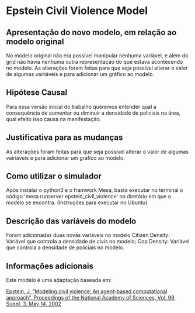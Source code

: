 # Epstein Civil Violence Model

## Apresentação do novo modelo, em relação ao modelo original
No modelo original não era possível manipular nenhuma variável, e além do grid não havia nenhuma outra representação do que estava acontecendo no modelo. As alterações foram feitas para que seja possível alterar o valor de algumas vairiáveis e para adicionar um gráfico ao modelo.


## Hipótese Causal
Para essa versão inicial do trabalho queremos entender qual a consequência de aumentar ou diminuir a densidade de policiais na área, qual efeito isso causa na manifestação.


## Justificativa para as mudanças
As alterações foram feitas para que seja possível alterar o valor de algumas vairiáveis e para adicionar um gráfico ao modelo.


## Como utilizar o simulador
Após instalar o python3 e o framwork Mesa, basta executar no terminal o código 'mesa runserver epstein_civil_violence' no diretório em que o modelo se encontra.
(Instruções para executar no Ubuntu)


## Descrição das variáveis do modelo
Foram adicionadas duas novas variáveis no modelo
Citizen Density: Variável que controla a densidade de civis no modelo;
Cop Density: Variável que controla a densidade de policiais no modelo.


## Informações adicionais

Este modelo é uma adaptação baseada em:

[Epstein, J. “Modeling civil violence: An agent-based computational approach”, Proceedings of the National Academy of Sciences, Vol. 99, Suppl. 3, May 14, 2002](http://www.pnas.org/content/99/suppl.3/7243.short)

